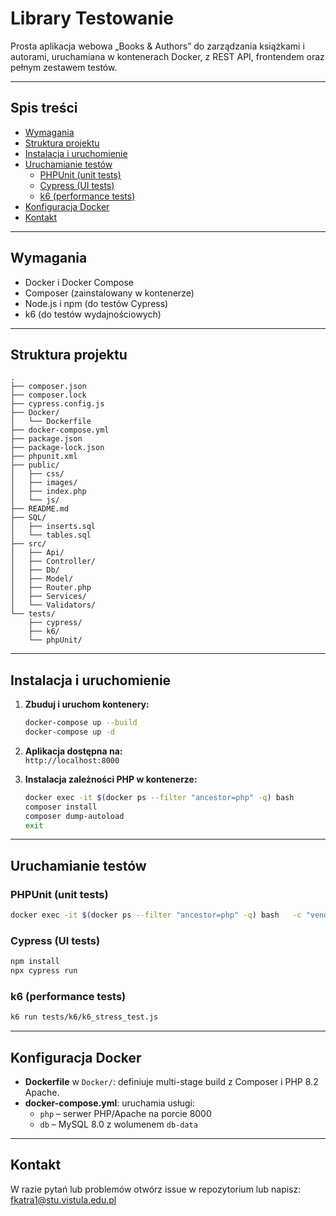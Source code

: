 # Library Testowanie

Prosta aplikacja webowa „Books & Authors” do zarządzania książkami i autorami, uruchamiana w kontenerach Docker, z REST API, frontendem oraz pełnym zestawem testów.

---

## Spis treści

- [Wymagania](#wymagania)
- [Struktura projektu](#struktura-projektu)
- [Instalacja i uruchomienie](#instalacja-i-uruchomienie)
- [Uruchamianie testów](#uruchamianie-testów)
  - [PHPUnit (unit tests)](#phpunit-unit-tests)
  - [Cypress (UI tests)](#cypress-ui-tests)
  - [k6 (performance tests)](#k6-performance-tests)
- [Konfiguracja Docker](#konfiguracja-docker)
- [Kontakt](#kontakt)

---

## Wymagania

- Docker i Docker Compose
- Composer (zainstalowany w kontenerze)
- Node.js i npm (do testów Cypress)
- k6 (do testów wydajnościowych)

---

## Struktura projektu

```
.
├── composer.json
├── composer.lock
├── cypress.config.js
├── Docker/
│   └── Dockerfile
├── docker-compose.yml
├── package.json
├── package-lock.json
├── phpunit.xml
├── public/
│   ├── css/
│   ├── images/
│   ├── index.php
│   └── js/
├── README.md
├── SQL/
│   ├── inserts.sql
│   └── tables.sql
├── src/
│   ├── Api/
│   ├── Controller/
│   ├── Db/
│   ├── Model/
│   ├── Router.php
│   ├── Services/
│   └── Validators/
└── tests/
    ├── cypress/
    ├── k6/
    └── phpUnit/
```

---

## Instalacja i uruchomienie

1. **Zbuduj i uruchom kontenery:**

   ```bash
   docker-compose up --build
   docker-compose up -d
   ```

2. **Aplikacja dostępna na:**  
   `http://localhost:8000`

3. **Instalacja zależności PHP w kontenerze:**

   ```bash
   docker exec -it $(docker ps --filter "ancestor=php" -q) bash
   composer install
   composer dump-autoload
   exit
   ```

---

## Uruchamianie testów

### PHPUnit (unit tests)

```bash
docker exec -it $(docker ps --filter "ancestor=php" -q) bash   -c "vendor/bin/phpunit --configuration phpunit.xml tests/phpUnit"
```

### Cypress (UI tests)

```bash
npm install
npx cypress run
```

### k6 (performance tests)

```bash
k6 run tests/k6/k6_stress_test.js
```

---

## Konfiguracja Docker

- **Dockerfile** w `Docker/`: definiuje multi-stage build z Composer i PHP 8.2 Apache.
- **docker-compose.yml**: uruchamia usługi:
  - `php` – serwer PHP/Apache na porcie 8000
  - `db` – MySQL 8.0 z wolumenem `db-data`

---

## Kontakt

W razie pytań lub problemów otwórz issue w repozytorium lub napisz:  
fkatra1@stu.vistula.edu.pl
